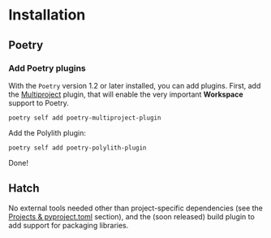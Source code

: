 # Installation

## Poetry
### Add Poetry plugins
With the `Poetry` version 1.2 or later installed, you can add plugins. First, add the [Multiproject](https://github.com/DavidVujic/poetry-multiproject-plugin) plugin,
that will enable the very important __Workspace__ support to Poetry.
``` shell
poetry self add poetry-multiproject-plugin
```

Add the Polylith plugin:
``` shell
poetry self add poetry-polylith-plugin
```

Done!

## Hatch

No external tools needed other than project-specific dependencies (see the [Projects & pyproject.toml](projects.md) section),
and the (soon released) build plugin to add support for packaging libraries.
